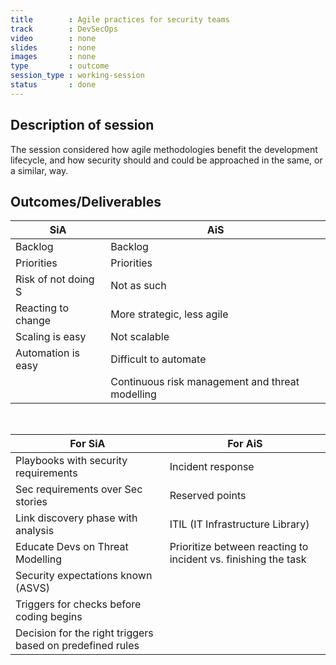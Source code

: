 ```yaml
---
title        : Agile practices for security teams
track        : DevSecOps
video        : none
slides       : none
images       : none
type         : outcome
session_type : working-session         
status       : done  
---
```


## Description of session

The session considered how agile methodologies benefit the development lifecycle, and how security should and could be approached in the same, or a similar, way.

## Outcomes/Deliverables  

| **SiA** | **AiS** |
| --------| ------- |
| Backlog |Backlog |
| Priorities | Priorities  |
| Risk of not doing S | Not as such |
| Reacting to change | More strategic, less agile |
| Scaling is easy | Not scalable |
| Automation is easy | Difficult to automate |
|                    | Continuous risk management and threat modelling |

<br />

| **For SiA** |  **For AiS** |
| ----------- | ----------- |
| Playbooks with security requirements | Incident response |
| Sec requirements over Sec stories | Reserved points |
| Link discovery phase  with analysis | ITIL (IT Infrastructure Library) |
| Educate Devs on Threat Modelling | Prioritize between reacting to incident vs. finishing the task |
| Security expectations known (ASVS) |
| Triggers for checks before coding begins |
| Decision for the right triggers based on predefined rules |
          

